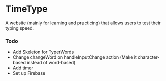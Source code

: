 # TimeType
A website (mainly for learning and practicing) that allows users to test their typing speed.
### Todo
- Add Skeleton for TyperWords
- Change changeWord on handleInputChange action (Make it character-based instead of word-based)
- Add timer
- Set up Firebase
